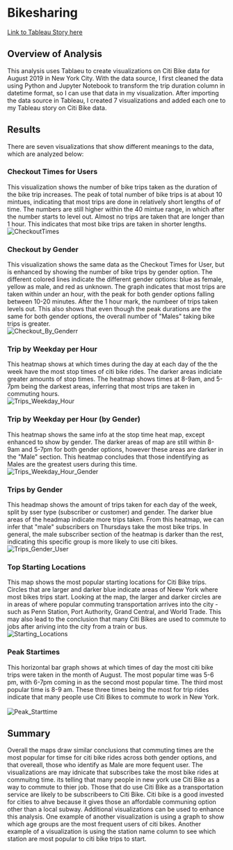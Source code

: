 # Bikesharing

[Link to Tableau Story here](https://public.tableau.com/app/profile/kelly.rice6755/viz/CitiBike_Challenge_16267139846860/CitiBikeAnalysis)


## Overview of Analysis

This analysis uses Tablaeu to create visualizations on Citi Bike data for August 2019 in New York City.  With the data source, I first cleaned the data using Python and Jupyter Notebook to transform the trip duration column in datetime format, so I can use that data in my visualization.  After importing the data source in Tableau, I created 7 visualizations and added each one to my Tableau story on Citi Bike data.  

## Results
There are seven visualizations that show different meanings to the data, which are analyzed below:


### Checkout Times for Users 
This visualization shows the number of bike trips taken as the duration of the bike trip increases.  The peak of total number of bike trips is at about 10 mintues, indicating that most trips are done in relatively short lengths of of time.  The numbers are still higher within the 40 mintue range, in which after the number starts to level out.  Almost no trips are taken that are longer than 1 hour.  This indicates that most bike trips are taken in shorter lengths. 
<br/>
![CheckoutTimes](/Images/CheckoutTimes.png)


### Checkout by Gender
This visualization shows the same data as the Checkout Times for User, but is enhanced by showing the number of bike trips by gender option.  The different colored lines indicate the different gender options: blue as female, yellow as male, and red as unknown.  The graph indicates that most trips are taken within under an hour, with the peak for both gender options falling between 10-20 minutes.  After the 1 hour mark, the numbeer of trips taken levels out.  This also shows that even though the peak durations are the same for both gender options, the overall number of "Males" taking bike trips is greater.
<br/>
![Checkout_By_Genderr](/Images/Checkout_By_Gender.png)


### Trip by Weekday per Hour 
This heatmap shows at which times during the day at each day of the the week have the most stop times of citi bike rides. The darker areas indiciate greater amounts of stop times. The heatmap shows times at 8-9am, and 5-7pm being the darkest areas, inferring that most trips are taken in commuting hours. 
<br/>
![Trips_Weekday_Hour](/Images/Trips_Weekday_Hour.png)


### Trip by Weekday per Hour (by Gender)
This heatmap shows the same info at the stop time heat map, except enhanced to show by gender.  The darker areas of map are still within 8-9am and 5-7pm for both gender options, however these areas are darker in the "Male" section.  This heatmap concludes that those indentifying as Males are the greatest users during this time. 
<br/>
![Trips_Weekday_Hour_Gender](/Images/Trips_Weekday_Hour_Gender.png)


### Trips by Gender
This headmap shows the amount of trips taken for each day of the week, split by sser type (subscriber or customer) and gender.  The darker blue areas of the headmap indicate more trips taken.  From this heatmap, we can infer that "male" subscribers on Thursdays take the most bike trips.  In general, the male subscriber section of the heatmap is darker than the rest, indicating this specific group is more likely to use citi bikes.
<br/>
![Trips_Gender_User](/Images/Trips_Gender_User.png)


### Top Starting Locations
This map shows the most popular starting locations for Citi Bike trips.  Circles that are larger and darker blue indicate areas of Neew York where most bikes trips start.  Looking at the map, the larger and darker circles are in areas of where popular commuting transportation arrives into the city - such as Penn Station, Port Authority, Grand Central, and World Trade.  This may also lead to the conclusion that many Citi Bikes are used to commute to jobs after ariving into the city from a train or bus. 
<br/>
![Starting_Locations](/Images/Starting_Locations.png)


### Peak Startimes
This horizontal bar graph shows at which times of day the most citi bike trips were taken in the month of August.  The most popular time was 5-6 pm, with 6-7pm coming in as the second most popular time.  The third most popular time is 8-9 am.  These three times being the most for trip rides indicate that many people use Citi Bikes to commute to work in New York.  
<br/>
![Peak_Starttime](Images/Peak_Starttime.png)



## Summary

Overall the maps draw similar conclusions that commuting times are the most popular for timse for citi bike rides across both gender options, and that overeall, those who identify as Male are more fequent user.  The visualizations are may idnicate that subscribes take the most bike rides at commuitng time.  its telling that many people in new york use Citi Bike as a way to commute to thier job.  Those that do use Citi Bike as a transportation service are likely to be subscribeers to Citi Bike.  Citi bike is a good invested for cities to ahve because it gives those an affordable communing option other than a local subway.  Additional visualizations can be used to enhance this analysis.  One example of another visualization is using a graph to show which age groups are the most frequent users of citi bikes.  Another example of a visualization is using the station name column to see which station are most popular to citi bike trips to start. 